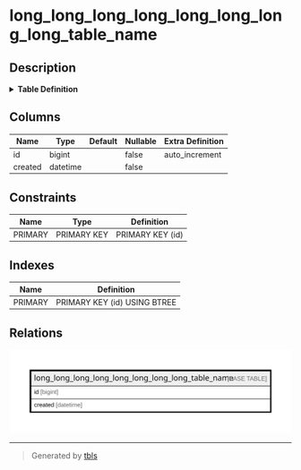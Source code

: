 # long_long_long_long_long_long_long_long_table_name

## Description

<details>
<summary><strong>Table Definition</strong></summary>

```sql
CREATE TABLE `long_long_long_long_long_long_long_long_table_name` (
  `id` bigint NOT NULL AUTO_INCREMENT,
  `created` datetime NOT NULL,
  PRIMARY KEY (`id`)
) ENGINE=InnoDB DEFAULT CHARSET=utf8mb4 COLLATE=utf8mb4_0900_ai_ci
```

</details>

## Columns

| Name | Type | Default | Nullable | Extra Definition |
| ---- | ---- | ------- | -------- | ---------------- |
| id | bigint |  | false | auto_increment |
| created | datetime |  | false |  |

## Constraints

| Name | Type | Definition |
| ---- | ---- | ---------- |
| PRIMARY | PRIMARY KEY | PRIMARY KEY (id) |

## Indexes

| Name | Definition |
| ---- | ---------- |
| PRIMARY | PRIMARY KEY (id) USING BTREE |

## Relations

![er](long_long_long_long_long_long_long_long_table_name.svg)

---

> Generated by [tbls](https://github.com/k1LoW/tbls)
